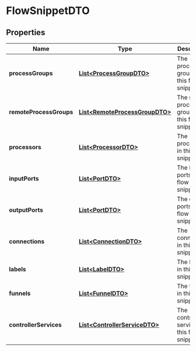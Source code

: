 

# FlowSnippetDTO

## Properties

Name | Type | Description | Notes
------------ | ------------- | ------------- | -------------
**processGroups** | [**List&lt;ProcessGroupDTO&gt;**](ProcessGroupDTO.md) | The process groups in this flow snippet. |  [optional]
**remoteProcessGroups** | [**List&lt;RemoteProcessGroupDTO&gt;**](RemoteProcessGroupDTO.md) | The remote process groups in this flow snippet. |  [optional]
**processors** | [**List&lt;ProcessorDTO&gt;**](ProcessorDTO.md) | The processors in this flow snippet. |  [optional]
**inputPorts** | [**List&lt;PortDTO&gt;**](PortDTO.md) | The input ports in this flow snippet. |  [optional]
**outputPorts** | [**List&lt;PortDTO&gt;**](PortDTO.md) | The output ports in this flow snippet. |  [optional]
**connections** | [**List&lt;ConnectionDTO&gt;**](ConnectionDTO.md) | The connections in this flow snippet. |  [optional]
**labels** | [**List&lt;LabelDTO&gt;**](LabelDTO.md) | The labels in this flow snippet. |  [optional]
**funnels** | [**List&lt;FunnelDTO&gt;**](FunnelDTO.md) | The funnels in this flow snippet. |  [optional]
**controllerServices** | [**List&lt;ControllerServiceDTO&gt;**](ControllerServiceDTO.md) | The controller services in this flow snippet. |  [optional]



